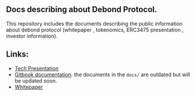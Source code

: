 ## Docs describing about Debond Protocol. 


This repository includes the documents describing the public information about debond protocol (whitepaper , tokenomics, ERC3475 presentation , investor information).

## Links:
- [Tech Presentation](https://github.com/Debond-Protocol/Docs/blob/main/Tech%20presentation.pdf)
- [Gitbook documentation](https://docs.desmolabs.org/desmo-labs-documentation/docs-navigation). the documents in the `docs/` are outdated but will be updated soon.
- [Whitepaper](./DEBOND_Whitepaper_v1.pdf)

